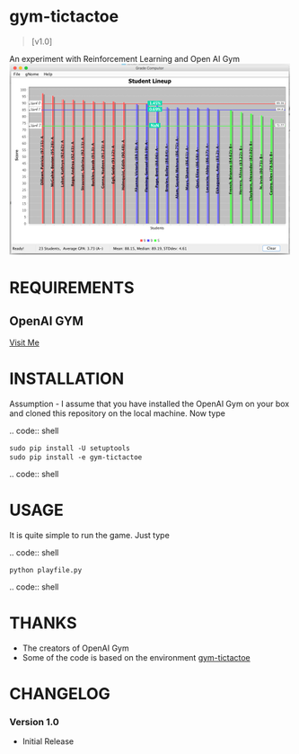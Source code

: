 gym-tictactoe
==============

> [v1.0]

An experiment with Reinforcement Learning and Open AI Gym
<br>
![Alt Text](/repofiles/screenshotalpha.png)



REQUIREMENTS
==================================================================================================

OpenAI GYM
-------------------
[Visit Me](https://github.com/openai/gym)




INSTALLATION
==================================================================================================

Assumption - I assume that you have installed the OpenAI Gym on your box and cloned this repository on the local machine. Now type

.. code:: shell

	sudo pip install -U setuptools
 	sudo pip install -e gym-tictactoe

.. code:: shell



USAGE
========
It is quite simple to run the game. Just type 

.. code:: shell

	python playfile.py

.. code:: shell



THANKS
==================================================================================================

* The creators of OpenAI Gym
* Some of the code is based on the environment [gym-tictactoe](https://github.com/haje01/gym-tictactoe)
 


CHANGELOG
==========

### Version 1.0 

- Initial Release
